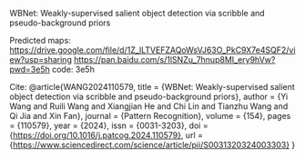 WBNet: Weakly-supervised salient object detection via scribble and pseudo-background priors

Predicted maps: 
https://drive.google.com/file/d/1Z_lLTVEFZAQoWsVJ63O_PkC9X7e4SQF2/view?usp=sharing
https://pan.baidu.com/s/1lSNZu_7hnup8MI_ery9hVw?pwd=3e5h code: 3e5h 

Cite:
@article{WANG2024110579,
title = {WBNet: Weakly-supervised salient object detection via scribble and pseudo-background priors},
author = {Yi Wang and Ruili Wang and Xiangjian He and Chi Lin and Tianzhu Wang and Qi Jia and Xin Fan},
journal = {Pattern Recognition},
volume = {154},
pages = {110579},
year = {2024},
issn = {0031-3203},
doi = {https://doi.org/10.1016/j.patcog.2024.110579},
url = {https://www.sciencedirect.com/science/article/pii/S0031320324003303}
}
